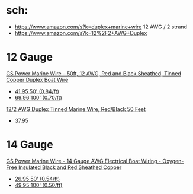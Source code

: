 # sch:
- https://www.amazon.com/s?k=duplex+marine+wire
12 AWG / 2 strand
- https://www.amazon.com/s?k=12%2F2+AWG+Duplex

# 12 Gauge
[GS Power Marine Wire – 50ft, 12 AWG, Red and Black Sheathed, Tinned Copper Duplex Boat Wire](https://www.amazon.com/dp/B0799K17WS)
- [41.95 50' (0.84/ft)](https://www.amazon.com/dp/B0799K17WS)
- [69.96 100' (0.70/ft)](https://www.amazon.com/dp/B0799K17WS)

[12/2 AWG Duplex Tinned Marine Wire, Red/Black 50 Feet](https://www.amazon.com/Duplex-Tinned-Marine-Wire-Black/dp/B00MI5EOGG)
- 37.95

# 14 Gauge
[GS Power Marine Wire - 14 Gauge AWG Electrical Boat Wiring - Oxygen-Free Insulated Black and Red Sheathed Copper](https://www.amazon.com/dp/B0799JDF5K)
- [26.95 50' (0.54/ft)](https://www.amazon.com/dp/B0799JDF5K)
- [49.95 100' (0.50/ft)](https://www.amazon.com/dp/B0799HTZB5/)
